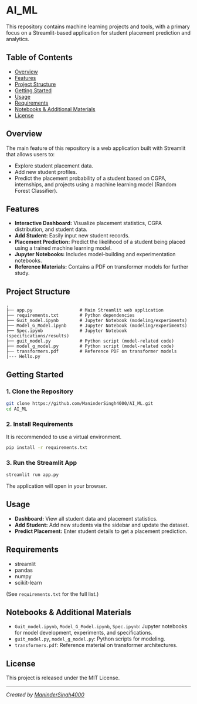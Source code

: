 # AI_ML

This repository contains machine learning projects and tools, with a primary focus on a Streamlit-based application for student placement prediction and analytics.

## Table of Contents

- [Overview](#overview)
- [Features](#features)
- [Project Structure](#project-structure)
- [Getting Started](#getting-started)
- [Usage](#usage)
- [Requirements](#requirements)
- [Notebooks & Additional Materials](#notebooks--additional-materials)
- [License](#license)

## Overview

The main feature of this repository is a web application built with Streamlit that allows users to:
- Explore student placement data.
- Add new student profiles.
- Predict the placement probability of a student based on CGPA, internships, and projects using a machine learning model (Random Forest Classifier).

## Features

- **Interactive Dashboard:** Visualize placement statistics, CGPA distribution, and student data.
- **Add Student:** Easily input new student records.
- **Placement Prediction:** Predict the likelihood of a student being placed using a trained machine learning model.
- **Jupyter Notebooks:** Includes model-building and experimentation notebooks.
- **Reference Materials:** Contains a PDF on transformer models for further study.

## Project Structure

```
.
├── app.py                  # Main Streamlit web application
├── requirements.txt        # Python dependencies
├── Guit_model.ipynb        # Jupyter Notebook (modeling/experiments)
├── Model_G_Model.ipynb     # Jupyter Notebook (modeling/experiments)
├── Spec.ipynb              # Jupyter Notebook (specifications/results)
├── guit_model.py           # Python script (model-related code)
├── model_g_model.py        # Python script (model-related code)
├── transformers.pdf        # Reference PDF on transformer models
|--- Hello.py
```

## Getting Started

### 1. Clone the Repository

```bash
git clone https://github.com/ManinderSingh4000/AI_ML.git
cd AI_ML
```

### 2. Install Requirements

It is recommended to use a virtual environment.

```bash
pip install -r requirements.txt
```

### 3. Run the Streamlit App

```bash
streamlit run app.py
```

The application will open in your browser.

## Usage

- **Dashboard:** View all student data and placement statistics.
- **Add Student:** Add new students via the sidebar and update the dataset.
- **Predict Placement:** Enter student details to get a placement prediction.

## Requirements

- streamlit
- pandas
- numpy
- scikit-learn

(See `requirements.txt` for the full list.)

## Notebooks & Additional Materials

- `Guit_model.ipynb`, `Model_G_Model.ipynb`, `Spec.ipynb`: Jupyter notebooks for model development, experiments, and specifications.
- `guit_model.py`, `model_g_model.py`: Python scripts for modeling.
- `transformers.pdf`: Reference material on transformer architectures.

## License

This project is released under the MIT License.

---

*Created by [ManinderSingh4000](https://github.com/ManinderSingh4000)*
